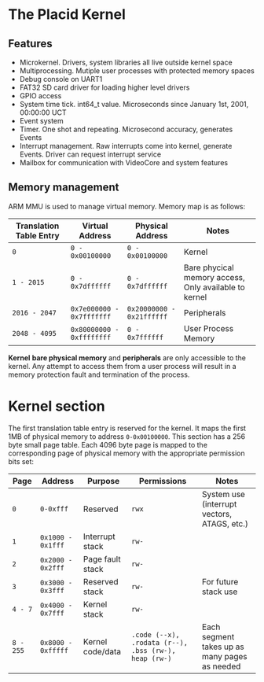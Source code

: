 # The Placid Kernel

## Features

- Microkernel. Drivers, system libraries all live outside kernel space
- Multiprocessing. Mutiple user processes with protected memory spaces
- Debug console on UART1
- FAT32 SD card driver for loading higher level drivers
- GPIO access
- System time tick. int64_t value. Microseconds since January 1st, 2001, 00:00:00 UCT
- Event system
- Timer. One shot and repeating. Microsecond accuracy, generates Events
- Interrupt management. Raw interrupts come into kernel, generate Events. Driver can request interrupt service
- Mailbox for communication with VideoCore and system features

## Memory management

ARM MMU is used to manage virtual memory. Memory map is as follows:

| **Translation Table Entry** | **Virtual Address**       | **Physical Address**     	| **Notes**                                                 	|
|-------------------------	  |-------------------------	|-------------------------	|-------------------------------------------------------	|
| `0`                      	  | `0 - 0x00100000`          | `0 - 0x00100000`          | Kernel                                                	|
| `1 - 2015`               	  | `0 - 0x7dffffff`          | `0 - 0x7dffffff`          | Bare phycical memory access, Only available to kernel 	|
| `2016 - 2047`            	  | `0x7e000000 - 0x7fffffff` | `0x20000000 - 0x21ffffff` | Peripherals                                           	|
| `2048 - 4095`            	  | `0x80000000 - 0xffffffff` | `0 - 0x7ffffff`           | User Process Memory                                   	|

**Kernel** **bare physical memory** and **peripherals** are only accessible to the kernel. Any attempt to 
access them from a user process will result in a memory protection fault and termination of the process.

# Kernel section

The first translation table entry is reserved for the kernel. It maps the first 1MB of physical memory 
to address `0-0x00100000`. This section has a 256 byte small page table. Each 4096 byte page is mapped
to the corresponding page of physical memory with the appropriate permission bits set:

| Page      	| Address            	| Purpose          	| Permissions                                     	    | Notes                                       	|
|-----------	|--------------------	|------------------	|-------------------------------------------------      |---------------------------------------------	|
| `0`       	| `0-0xfff`          	| Reserved         	| `rwx`                                           	    | System use (interrupt vectors, ATAGS, etc.) 	|
| `1`       	| `0x1000 - 0x1fff`  	| Interrupt stack  	| `rw-`                                           	    |                                             	|
| `2`       	| `0x2000 - 0x2fff`  	| Page fault stack 	| `rw-`                                           	    |                                             	|
| `3`       	| `0x3000 - 0x3fff`  	| Reserved stack   	| `rw-`                                           	    | For future stack use                        	|
| `4 - 7`   	| `0x4000 - 0x7fff`  	| Kernel stack     	| `rw-`                                           	    |                                             	|
| `8 - 255` 	| `0x8000 - 0xfffff` 	| Kernel code/data 	| `.code (--x), .rodata (r--), .bss (rw-), heap (rw-)` 	| Each segment takes up as many pages as needed |
